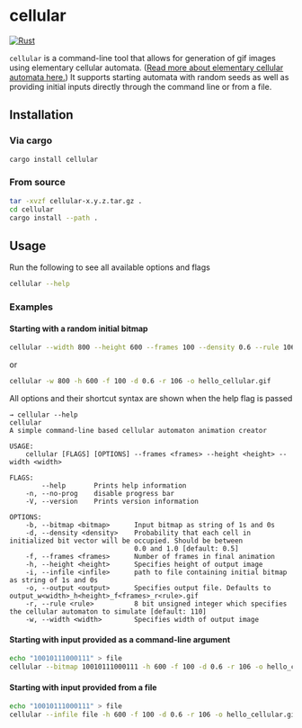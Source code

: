 # cellular

[![Rust](https://github.com/W-A-James/cellular/actions/workflows/rust.yml/badge.svg)](https://github.com/W-A-James/cellular/actions/workflows/rust.yml)

`cellular` is a command-line tool that allows for generation of gif images using elementary cellular automata. ([Read more about elementary cellular automata here.](https://en.wikipedia.org/wiki/Elementary_cellular_automaton)) It supports starting automata with random seeds as well as providing initial inputs directly through the command line or from a file.

## Installation

### Via cargo

```bash
cargo install cellular
```

### From source

```bash
tar -xvzf cellular-x.y.z.tar.gz .
cd cellular
cargo install --path .
```

## Usage

Run the following to see all available options and flags

```bash
cellular --help
```

### Examples

#### Starting with a random initial bitmap

```bash
cellular --width 800 --height 600 --frames 100 --density 0.6 --rule 106 --output hello_cellular.gif
```

or

```bash
cellular -w 800 -h 600 -f 100 -d 0.6 -r 106 -o hello_cellular.gif
```

All options and their shortcut syntax are shown when the help flag is passed

```
→ cellular --help
cellular
A simple command-line based cellular automaton animation creator

USAGE:
    cellular [FLAGS] [OPTIONS] --frames <frames> --height <height> --width <width>

FLAGS:
        --help       Prints help information
    -n, --no-prog    disable progress bar
    -V, --version    Prints version information

OPTIONS:
    -b, --bitmap <bitmap>      Input bitmap as string of 1s and 0s
    -d, --density <density>    Probability that each cell in initialized bit vector will be occupied. Should be between
                               0.0 and 1.0 [default: 0.5]
    -f, --frames <frames>      Number of frames in final animation
    -h, --height <height>      Specifies height of output image
    -i, --infile <infile>      path to file containing initial bitmap as string of 1s and 0s
    -o, --output <output>      Specifies output file. Defaults to output_w<width>_h<height>_f<frames>_r<rule>.gif
    -r, --rule <rule>          8 bit unsigned integer which specifies the cellular automaton to simulate [default: 110]
    -w, --width <width>        Specifies width of output image
```

#### Starting with input provided as a command-line argument

```bash
echo "10010111000111" > file
cellular --bitmap 10010111000111 -h 600 -f 100 -d 0.6 -r 106 -o hello_cellular.gif
```

#### Starting with input provided from a file
```bash
echo "10010111000111" > file
cellular --infile file -h 600 -f 100 -d 0.6 -r 106 -o hello_cellular.gif
```
